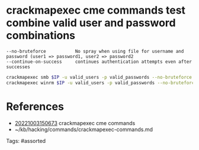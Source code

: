# crackmapexec cme commands test combine valid user and password combinations
```
--no-bruteforce           No spray when using file for username and password (user1 => password1, user2 => password2
--continue-on-success     continues authentication attempts even after successes
```

```bash
crackmapexec smb $IP -u valid_users -p valid_passwords --no-bruteforce --continue-on-success
crackmapexec winrm $IP -u valid_users -p valid_passwords --no-bruteforce --continue-on-success
```

# References
- [20221003150673](/zet/20221003150673/) crackmapexec cme commands
- ~/kb/hacking/commands/crackmapexec-commands.md

Tags:
    #assorted

